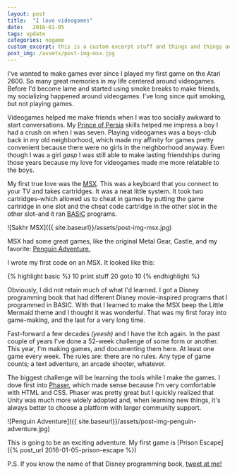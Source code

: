 ```yaml
---
layout: post
title:  "I love videogames"
date:   2016-01-05
tags: update
categories: nogame
custom_excerpt: this is a custom excerpt stuff and things and things and stuff and omg this is really an excerpt
post_img: /assets/post-img-msx.jpg
---
```

I've wanted to make games ever since I played my first game on the Atari 2600. So many great memories in my life centered around videogames. Before I'd become lame and started using smoke breaks to make friends, my socializing happened around videogames. I've long since quit smoking, but not playing games.

Videogames helped me make friends when I was too socially awkward to start conversations. My [Prince of Persia](https://en.wikipedia.org/wiki/Prince_of_Persia) skills helped me impress a boy I had a crush on when I was seven. Playing videogames was a boys-club back in my old neighborhood, which made my affinity for games pretty convenient because there were no girls in the neighborhood anyway. Even though I was a girl *gasp* I was still able to make lasting friendships during those years because my love for videogames made me more relatable to the boys.

My first true love was the [MSX](https://en.wikipedia.org/wiki/Sakhr_Computers). This was a keyboard that you connect to your TV and takes cartridges. It was a neat little system. It took two cartridges–which allowed us to cheat in games by putting the game cartridge in one slot and the cheat code cartridge in the other slot in the other slot–and it ran [BASIC](https://en.wikipedia.org/wiki/BASIC) programs.

![Sakhr MSX]({{ site.baseurl}}/assets/post-img-msx.jpg)

MSX had some great games, like the original Metal Gear, Castle, and my favorite: [Penguin Adventure.](https://en.wikipedia.org/wiki/Penguin_Adventure)

I wrote my first code on an MSX. It looked like this:

{% highlight basic %}
10 print stuff
20 goto 10
{% endhighlight %}

Obviously, I did not retain much of what I'd learned. I got a Disney programming book that had different Disney movie-inspired programs that I programmed in BASIC. With that I learned to make the MSX beep the Little Mermaid theme and I thought it was wonderful. That was my first foray into game-making, and the last for a very long time.

Fast-forward a few decades *(yeesh)* and I have the itch again. In the past couple of years I've done a 52-week challenge of some form or another. This year, I'm making games, and documenting them here. At least one game every week. The rules are: there are no rules. Any type of game counts; a text adventure, an arcade shooter, whatever.

The biggest challenge will be learning the tools while I make the games. I dove first into [Phaser](http://phaser.io), which made sense because I'm very comfortable with HTML and CSS. Phaser was pretty great but I quickly realized that Unity was much more widely adopted and, when learning new things, it's always better to choose a platform with larger community support.

![Penguin Adventure]({{ site.baseurl}}/assets/post-img-penguin-adventure.jpg)

This is going to be an exciting adventure. My first game is [Prison Escape]({% post_url 2016-01-05-prison-escape %})

P.S. If you know the name of that Disney programming book, [tweet at me!](http://twitter.com/ghaidazahran)
